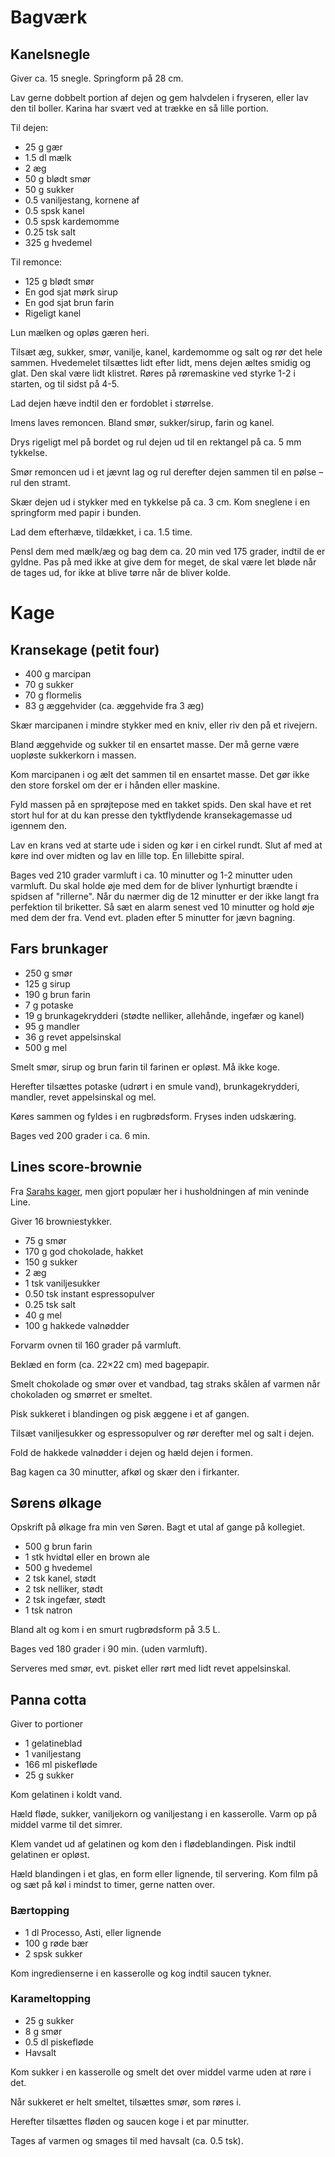 # Bagværk

## Kanelsnegle

Giver ca. 15 snegle. Springform på 28 cm.

Lav gerne dobbelt portion af dejen og gem halvdelen i fryseren, eller lav den til boller. 
Karina har svært ved at trække en så lille portion.

Til dejen:

* 25 g gær
* 1.5 dl mælk
* 2 æg
* 50 g blødt smør
* 50 g sukker
* 0.5 vaniljestang, kornene af
* 0.5 spsk kanel
* 0.5 spsk kardemomme
* 0.25 tsk salt
* 325 g hvedemel

Til remonce:

* 125 g blødt smør
* En god sjat mørk sirup
* En god sjat brun farin
* Rigeligt kanel

Lun mælken og opløs gæren heri.

Tilsæt æg, sukker, smør, vanilje, kanel, kardemomme og salt og rør det hele sammen. 
Hvedemelet tilsættes lidt efter lidt, mens dejen æltes smidig og glat. Den skal være 
lidt klistret. Røres på røremaskine ved styrke 1-2 i starten, og til sidst på 4-5.

Lad dejen hæve indtil den er fordoblet i størrelse.

Imens laves remoncen. Bland smør, sukker/sirup, farin og kanel.

Drys rigeligt mel på bordet og rul dejen ud til en rektangel på ca. 5 mm tykkelse.

Smør remoncen ud i et jævnt lag og rul derefter dejen sammen til en pølse – rul den 
stramt.

Skær dejen ud i stykker med en tykkelse på ca. 3 cm. Kom sneglene i en springform med
papir i bunden.

Lad dem efterhæve, tildækket, i ca. 1.5 time.

Pensl dem med mælk/æg og bag dem ca. 20 min ved 175 grader, indtil de er gyldne. Pas 
på med ikke at give dem for meget, de skal være let bløde når de tages ud, for ikke 
at blive tørre når de bliver kolde.

# Kage

## Kransekage (petit four)

* 400 g marcipan
* 70 g sukker
* 70 g flormelis
* 83 g æggehvider (ca. æggehvide fra 3 æg)

Skær marcipanen i mindre stykker med en kniv, eller riv den på et rivejern.

Bland æggehvide og sukker til en ensartet masse. Der må gerne være
uopløste sukkerkorn i massen.

Kom marcipanen i og ælt det sammen til en ensartet masse. Det gør ikke
den store forskel om der er i hånden eller maskine.

Fyld massen på en sprøjtepose med en takket spids. Den skal have et
ret stort hul for at du kan presse den tyktflydende kransekagemasse ud
igennem den.

Lav en krans ved at starte ude i siden og kør i en cirkel rundt. Slut
af med at køre ind over midten og lav en lille top. En lillebitte
spiral.

Bages ved 210 grader varmluft i ca. 10 minutter og 1-2 minutter uden
varmluft. Du skal holde øje med dem for de bliver lynhurtigt brændte i
spidsen af "rillerne". Når du nærmer dig de 12 minutter er der ikke
langt fra perfektion til briketter. Så sæt en alarm senest ved 10
minutter og hold øje med dem der fra. Vend evt. pladen efter 5
minutter for jævn bagning.

## Fars brunkager

* 250 g smør
* 125 g sirup
* 190 g brun farin
* 7 g	potaske
* 19 g brunkagekrydderi (stødte nelliker, allehånde, ingefær og kanel)
* 95 g mandler
* 36 g revet appelsinskal
* 500 g mel

Smelt smør, sirup og brun farin til farinen er opløst. Må ikke koge.

Herefter tilsættes potaske (udrørt i en smule vand), brunkagekrydderi, mandler, revet appelsinskal og mel.

Køres sammen og fyldes i en rugbrødsform. Fryses inden udskæring.

Bages ved 200 grader i ca. 6 min.

## Lines score-brownie

Fra [Sarahs kager](http://www.sarahskager.dk/fudgy-brownie-med-valnodder/),
men gjort populær her i husholdningen af min veninde Line.

Giver 16 browniestykker.

* 75 g smør
* 170 g god chokolade, hakket
* 150 g sukker
* 2 æg
* 1 tsk vaniljesukker
* 0.50 tsk instant espressopulver
* 0.25 tsk salt
* 40 g mel
* 100 g hakkede valnødder

Forvarm ovnen til 160 grader på varmluft.

Beklæd en form (ca. 22×22 cm) med bagepapir.

Smelt chokolade og smør over et vandbad, tag straks skålen af varmen når chokoladen og smørret er smeltet.

Pisk sukkeret i blandingen og pisk æggene i et af gangen.

Tilsæt vaniljesukker og espressopulver og rør derefter mel og salt i dejen.

Fold de hakkede valnødder i dejen og hæld dejen i formen.

Bag kagen ca 30 minutter, afkøl og skær den i firkanter.

## Sørens ølkage

Opskrift på ølkage fra min ven Søren. Bagt et utal af gange på kollegiet.

* 500 g brun farin
* 1 stk hvidtøl eller en brown ale
* 500 g hvedemel
* 2 tsk kanel, stødt
* 2 tsk nelliker, stødt
* 2 tsk ingefær, stødt
* 1 tsk natron

Bland alt og kom i en smurt rugbrødsform på 3.5 L.

Bages ved 180 grader i 90 min. (uden varmluft).

Serveres med smør, evt. pisket eller rørt med lidt revet appelsinskal.

## Panna cotta

Giver to portioner

* 1 gelatineblad
* 1 vaniljestang
* 166 ml piskefløde
* 25 g sukker

Kom gelatinen i koldt vand.

Hæld fløde, sukker, vaniljekorn og vaniljestang i en kasserolle. Varm op på 
middel varme til det simrer.

Klem vandet ud af gelatinen og kom den i flødeblandingen. Pisk indtil gelatinen 
er opløst.

Hæld blandingen i et glas, en form eller lignende, til servering. Kom film på og
sæt på køl i mindst to timer, gerne natten over.

### Bærtopping

* 1 dl Processo, Asti, eller lignende
* 100 g røde bær
* 2 spsk sukker

Kom ingredienserne i en kasserolle og kog indtil saucen tykner.

### Karameltopping

* 25 g sukker
* 8 g smør
* 0.5 dl piskefløde
* Havsalt

Kom sukker i en kasserolle og smelt det over middel varme uden at røre i det.

Når sukkeret er helt smeltet, tilsættes smør, som røres i.

Herefter tilsættes fløden og saucen koge i et par minutter.

Tages af varmen og smages til med havsalt (ca. 0.5 tsk).
